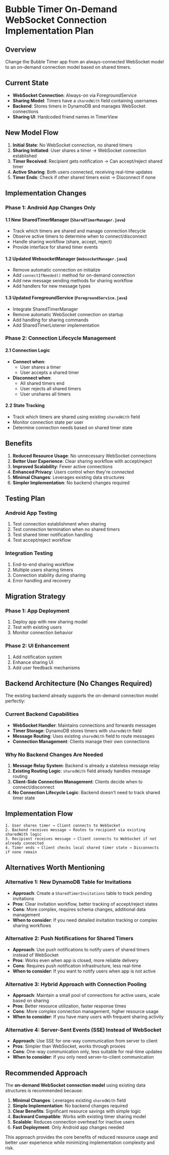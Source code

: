 # Bubble Timer On-Demand WebSocket Connection Implementation Plan

## Overview

Change the Bubble Timer app from an always-connected WebSocket model to an on-demand connection model based on shared timers.

## Current State

- **WebSocket Connection**: Always-on via ForegroundService
- **Sharing Model**: Timers have a `sharedWith` field containing usernames
- **Backend**: Stores timers in DynamoDB and manages WebSocket connections
- **Sharing UI**: Hardcoded friend names in TimerView

## New Model Flow

1. **Initial State**: No WebSocket connection, no shared timers
2. **Sharing Initiated**: User shares a timer → WebSocket connection established
3. **Timer Received**: Recipient gets notification → Can accept/reject shared timer
4. **Active Sharing**: Both users connected, receiving real-time updates
5. **Timer Ends**: Check if other shared timers exist → Disconnect if none

## Implementation Changes

### Phase 1: Android App Changes Only

#### 1.1 New SharedTimerManager (`SharedTimerManager.java`)
- Track which timers are shared and manage connection lifecycle
- Observe active timers to determine when to connect/disconnect
- Handle sharing workflow (share, accept, reject)
- Provide interface for shared timer events

#### 1.2 Updated WebsocketManager (`WebsocketManager.java`)
- Remove automatic connection on initialize
- Add `connectIfNeeded()` method for on-demand connection
- Add new message sending methods for sharing workflow
- Add handlers for new message types

#### 1.3 Updated ForegroundService (`ForegroundService.java`)
- Integrate SharedTimerManager
- Remove automatic WebSocket connection on startup
- Add handling for sharing commands
- Add SharedTimerListener implementation

### Phase 2: Connection Lifecycle Management

#### 2.1 Connection Logic
- **Connect when**:
  - User shares a timer
  - User accepts a shared timer
- **Disconnect when**:
  - All shared timers end
  - User rejects all shared timers
  - User unshares all timers

#### 2.2 State Tracking
- Track which timers are shared using existing `sharedWith` field
- Monitor connection state per user
- Determine connection needs based on shared timer state

## Benefits

1. **Reduced Resource Usage**: No unnecessary WebSocket connections
2. **Better User Experience**: Clear sharing workflow with accept/reject
3. **Improved Scalability**: Fewer active connections
4. **Enhanced Privacy**: Users control when they're connected
5. **Minimal Changes**: Leverages existing data structures
6. **Simpler Implementation**: No backend changes required

## Testing Plan

### Android App Testing
1. Test connection establishment when sharing
2. Test connection termination when no shared timers
3. Test shared timer notification handling
4. Test accept/reject workflow

### Integration Testing
1. End-to-end sharing workflow
2. Multiple users sharing timers
3. Connection stability during sharing
4. Error handling and recovery

## Migration Strategy

### Phase 1: App Deployment
1. Deploy app with new sharing model
2. Test with existing users
3. Monitor connection behavior

### Phase 2: UI Enhancement
1. Add notification system
2. Enhance sharing UI
3. Add user feedback mechanisms

## Backend Architecture (No Changes Required)

The existing backend already supports the on-demand connection model perfectly:

### Current Backend Capabilities
- **WebSocket Handler**: Maintains connections and forwards messages
- **Timer Storage**: DynamoDB stores timers with `sharedWith` field
- **Message Routing**: Uses existing `sharedWith` field to route messages
- **Connection Management**: Clients manage their own connections

### Why No Backend Changes Are Needed
1. **Message Relay System**: Backend is already a stateless message relay
2. **Existing Routing Logic**: `sharedWith` field already handles message routing
3. **Client-Side Connection Management**: Clients decide when to connect/disconnect
4. **No Connection Lifecycle Logic**: Backend doesn't need to track shared timer state

## Implementation Flow

```
1. User shares timer → Client connects to WebSocket
2. Backend receives message → Routes to recipient via existing sharedWith logic
3. Recipient receives message → Client connects to WebSocket if not already connected
4. Timer ends → Client checks local shared timer state → Disconnects if none remain
```

## Alternatives Worth Mentioning

### Alternative 1: New DynamoDB Table for Invitations
- **Approach**: Create a `SharedTimerInvitations` table to track pending invitations
- **Pros**: Clear invitation workflow, better tracking of accept/reject states
- **Cons**: More complex, requires schema changes, additional data management
- **When to consider**: If you need detailed invitation tracking or complex sharing workflows

### Alternative 2: Push Notifications for Shared Timers
- **Approach**: Use push notifications to notify users of shared timers instead of WebSocket
- **Pros**: Works even when app is closed, more reliable delivery
- **Cons**: Requires push notification infrastructure, less real-time
- **When to consider**: If you want to notify users when app is not active

### Alternative 3: Hybrid Approach with Connection Pooling
- **Approach**: Maintain a small pool of connections for active users, scale based on sharing
- **Pros**: Better resource utilization, faster response times
- **Cons**: More complex connection management, higher resource usage
- **When to consider**: If you have many users with frequent sharing activity

### Alternative 4: Server-Sent Events (SSE) Instead of WebSocket
- **Approach**: Use SSE for one-way communication from server to client
- **Pros**: Simpler than WebSocket, works through proxies
- **Cons**: One-way communication only, less suitable for real-time updates
- **When to consider**: If you only need server-to-client communication

## Recommended Approach

The **on-demand WebSocket connection model** using existing data structures is recommended because:

1. **Minimal Changes**: Leverages existing `sharedWith` field
2. **Simple Implementation**: No backend changes required
3. **Clear Benefits**: Significant resource savings with simple logic
4. **Backward Compatible**: Works with existing timer sharing model
5. **Scalable**: Reduces connection overhead for inactive users
6. **Fast Deployment**: Only Android app changes needed

This approach provides the core benefits of reduced resource usage and better user experience while minimizing implementation complexity and risk. 